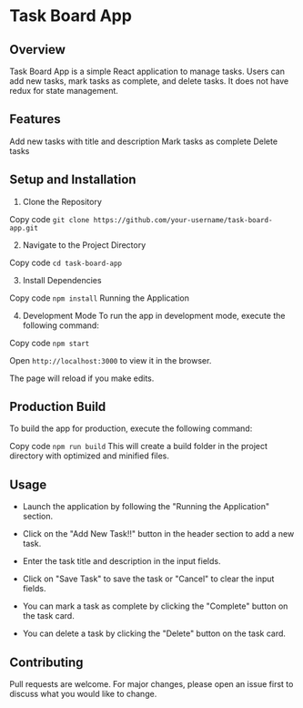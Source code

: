 # Task Board App

## Overview
Task Board App is a simple React application to manage tasks. Users can add new tasks, mark tasks as complete, and delete tasks. It does not have redux for state management.

## Features
Add new tasks with title and description
Mark tasks as complete
Delete tasks

## Setup and Installation
1. Clone the Repository

  Copy code
`git clone https://github.com/your-username/task-board-app.git`

2. Navigate to the Project Directory

Copy code
`cd task-board-app`

3. Install Dependencies

Copy code
`npm install`
Running the Application

4. Development Mode
To run the app in development mode, execute the following command:

Copy code
`npm start`

Open `http://localhost:3000` to view it in the browser.

The page will reload if you make edits.

## Production Build
To build the app for production, execute the following command:

Copy code
`npm run build`
This will create a build folder in the project directory with optimized and minified files.

## Usage

- Launch the application by following the "Running the Application" section.

- Click on the "Add New Task!!" button in the header section to add a new task.

- Enter the task title and description in the input fields.

- Click on "Save Task" to save the task or "Cancel" to clear the input fields.

- You can mark a task as complete by clicking the "Complete" button on the task card.

- You can delete a task by clicking the "Delete" button on the task card.

## Contributing 
Pull requests are welcome. For major changes, please open an issue first to discuss what you would like to change.
